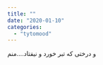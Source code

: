 ```yaml
---
title: ""
date: "2020-01-10"
categories: 
  - "tytomood"
---
```


و درختی که تبر خورد و نیفتاد....منم
